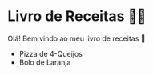 # Livro de Receitas :man_cook:

Olá! Bem vindo ao meu livro de receitas :wave:



* Pizza de 4-Queijos
* Bolo de Laranja
